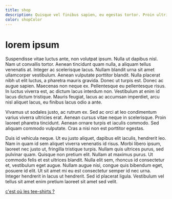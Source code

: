 ```yaml
---
title: shop
description: Quisque vel finibus sapien, eu egestas tortor. Proin ultrices arcu eu massa rutrum, quis feugiat neque convallis. In tristique dolor orci, eu placerat augue placerat sed. Nullam venenatis lorem vulputate tincidunt malesuada. Quisque maximus egestas risus. Nulla a ligula dui. Proin feugiat lacinia mi, ac pulvinar lectus posuere a. Suspendisse vitae commodo felis. Quisque posuere pharetra orci, eu hendrerit eros tempus a.
color: shopColor
---
```


# lorem ipsum

Suspendisse vitae luctus ante, non volutpat ipsum. Nulla ut dapibus nisl. Nam ut convallis tortor. Aenean tincidunt quam nulla, a aliquam tellus venenatis at. Integer ac scelerisque lacus. Nullam blandit urna sit amet ullamcorper vestibulum. Aenean vulputate porttitor blandit. Nulla placerat nibh ut elit luctus, a pharetra mauris gravida. Donec ut turpis est. Donec ac augue sapien. Maecenas non neque ex. Pellentesque eu pellentesque risus. In luctus viverra est, ac dictum lacus interdum non. Vestibulum at enim id lacus dictum tristique. Mauris feugiat, lacus ac accumsan imperdiet, arcu nisl aliquet lacus, eu finibus lacus odio a ante.

Vivamus ut sodales justo, ac rutrum ex. Sed ac orci at leo condimentum varius viverra ultricies erat. Aenean cursus vitae neque in scelerisque. Proin laoreet pharetra tincidunt. Aenean ornare turpis et iaculis commodo. Sed aliquam commodo vulputate. Cras a nisi non est porttitor egestas.

Duis id vehicula neque. Ut eu justo aliquet, dapibus elit iaculis, hendrerit leo. Nam in quam id sem aliquet viverra venenatis id risus. Morbi libero ipsum, laoreet nec justo ut, fringilla tristique turpis. Nullam quis ultrices purus, sed pulvinar quam. Quisque non pretium elit. Nullam at maximus purus. Ut commodo felis et est ultrices blandit. Nulla elit sem, rhoncus id consectetur et, vestibulum eget augue. Nullam augue nisi, congue quis bibendum eget, posuere id elit. Ut sit amet mi eu est consectetur semper id nec urna. Integer hendrerit in lacus ut hendrerit. Sed id placerat ligula. Vestibulum vel tellus sit amet enim pretium laoreet sit amet sed velit.

[c'est où les tee-shirts ?](https://shop.insa-cvl.fr)
